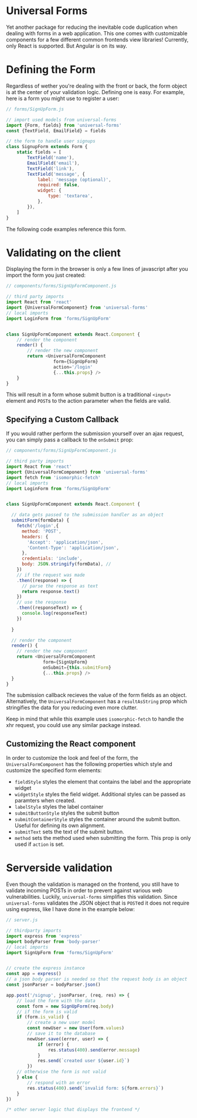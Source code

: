 

# Universal Forms

Yet another package for reducing the inevitable code duplication when dealing with forms in a web application. This one comes with customizable components for a few different common frontends view libraries! Currently, only React is supported. But Angular is on its way.


# Defining the Form

Regardless of wether you're dealing with the front or back, the form object is at the center of your validation logic. Defining one is easy. For example, here is a form you might use to register a user:

```javascript
// forms/SignUpForm.js

// import used models from universal-forms
import {Form, fields} from 'universal-forms'
const {TextField, EmailField} = fields

// the form to handle user signups
class SignupForm extends Form {
    static fields = [
        TextField('name'),
        EmailField('email'),
        TextField('link'),
        TextField('message', {
            label: 'message (optional)',
            required: false,
            widget: {
                type: 'textarea',
            },
        }),
    ]
}
```

The following code examples reference this form.

# Validating on the client

Displaying the form in the browser is only a few lines of javascript after you import the form you just created:

```javascript
// components/forms/SignUpFormComponent.js

// third party imports
import React from 'react'
import {UniversalFormComponent} from 'universal-forms'
// local imports
import LoginForm from 'forms/SignUpForm'


class SignUpFormComponent extends React.Component {
    // render the component
    render() {
        // render the new component
        return <UniversalFormComponent 
                  form={SignUpForm} 
                  action='/login'
                  {...this.props} />
    }
}
```

This will result in a form whose submit button is a traditional `<input>` element and `POST`s to the action parameter when the fields are valid. 

## Specifying a Custom Callback

If you would rather perform the submission yourself over an ajax request, you can simply pass a callback to the `onSubmit` prop:

```javascript
// components/forms/SignUpFormComponent.js

// third party imports
import React from 'react'
import {UniversalFormComponent} from 'universal-forms'
import fetch from 'isomorphic-fetch'
// local imports
import LoginForm from 'forms/SignUpForm'


class SignUpFormComponent extends React.Component {

  // data gets passed to the submission handler as an object
  submitForm(formData) {
    fetch('/login',{
      method: 'POST',
      headers: {
        'Accept': 'application/json',
        'Content-Type': 'application/json',
      },
      credentials: 'include',
      body: JSON.stringify(formData), // 
    })
    // if the request was made
    .then((response) => {
      // parse the response as text
      return response.text()
    })
    // use the response
    .then((responseText) => {
      console.log(responseText)
    })
    
  }

  // render the component
  render() {
    // render the new component
    return <UniversalFormComponent 
              form={SignUpForm} 
              onSubmit={this.submitForm}
              {...this.props} />
  }
}
```

The submission callback recieves the value of the form fields as an object. Alternatively, the `UniversalFormComponent` has a `resultAsString` prop which stringifies the data for you reducing even more clutter.

Keep in mind that while this example uses `isomorphic-fetch` to handle the xhr request, you could use any similar package instead.

## Customizing the React component

In order to customize the look and feel of the form, the `UniversalFormComponent` has the following properties which style and customize the specified form elements:

* `fieldStyle` styles the element that contains the label and the appropriate widget
* `widgetStyle` styles the field widget. Additional styles can be passed as paramters when created.
* `labelStyle` styles the label container
* `submitButtonStyle` styles the submit button
* `submitContainerStyle` styles the container around the submit button. Useful for defining its own alignment.
* `submitText` sets the text of the submit button.
* `method` sets the method used when submitting the form. This prop is only used if `action` is set.


# Serverside validation

Even though the validation is managed on the frontend, you still have to validate incoming POSTs in order to prevent against various web vulnerabilities. Luckily, `universal-forms` simplifies this validation. Since `universal-forms` validates the JSON object that is `POST`ed it does not require using express, like I have done in the example below:

```javascript
// server.js

// thirdparty imports
import express from 'express'
import bodyParser from 'body-parser' 
// local imports
import SignUpForm from 'forms/SignUpForm'


// create the express instance
const app = express()
// a json body parser is needed so that the request body is an object
const jsonParser = bodyParser.json()

app.post('/signup', jsonParser, (req, res) => {
    // load the form with the data
    const form = new SignUpForm(req.body)
    // if the form is valid
    if (form.is_valid) {
        // create a new user model
        const newUser = new User(form.values)
        // save it to the database
        newUser.save((error, user) => {
            if (error) {
                res.status(400).send(error.message)
            }
            res.send(`created user ${user.id}`)
        })
    // otherwise the form is not valid
    } else {
        // respond with an error
        res.status(400).send(`invalid form: ${form.errors}`)
    }
})

/* other server logic that displays the frontend */  

```

